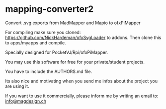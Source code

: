# mapping-converter2
Convert .svg exports from MadMapper and Mapio to ofxPiMapper

For compiling make sure you cloned: https://github.com/NickHardeman/ofxSvgLoader to addons.
Then clone this to apps/myapps and compile.

Specially designed for PocketVJ/Rpi/ofxPiMapper.

You may use this software for free for your private/student projects.

You have to include the AUTHORS.md file.

Its also nice and motivating when you send me infos about the project you are using it.

If you want to use it commercially, please inform me by writing an email to: info@magdesign.ch
